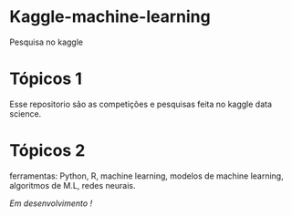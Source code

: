 # Kaggle-machine-learning
Pesquisa no kaggle 

# Tópicos 1
Esse repositorio são as competições e pesquisas feita no kaggle data science.

# Tópicos 2
ferramentas: Python, R, machine learning, modelos de machine learning, algoritmos de M.L, redes neurais.

*Em desenvolvimento !*
